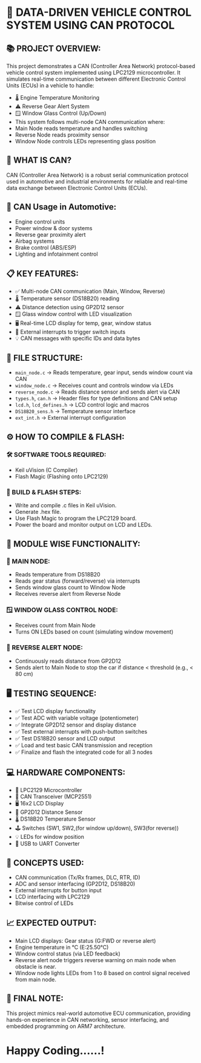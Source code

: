 # 🚗 DATA-DRIVEN VEHICLE CONTROL SYSTEM USING CAN PROTOCOL
## 📚 PROJECT OVERVIEW:
This project demonstrates a CAN (Controller Area Network) protocol-based vehicle control system implemented using LPC2129 microcontroller. It simulates real-time communication between different Electronic Control Units (ECUs) in a vehicle to handle:
- 🌡️ Engine Temperature Monitoring
- ⚠️ Reverse Gear Alert System
- 🪟 Window Glass Control (Up/Down)
- This system follows multi-node CAN communication where:
- Main Node reads temperature and handles switching
- Reverse Node reads proximity sensor
- Window Node controls LEDs representing glass position
## 🧠 WHAT IS CAN?
CAN (Controller Area Network) is a robust serial communication protocol used in automotive and industrial environments for reliable and real-time data exchange between Electronic Control Units (ECUs).
## 🚗 CAN Usage in Automotive:
- Engine control units
- Power window & door systems
- Reverse gear proximity alert
- Airbag systems
- Brake control (ABS/ESP)
- Lighting and infotainment control
## 📋 KEY FEATURES:
- ✅ Multi-node CAN communication (Main, Window, Reverse)
- 🌡️ Temperature sensor (DS18B20) reading
- ⚠️ Distance detection using GP2D12 sensor
- 🪟 Glass window control with LED visualization
- 🖥️ Real-time LCD display for temp, gear, window status
- 📶 External interrupts to trigger switch inputs
- 💡 CAN messages with specific IDs and data bytes
## 📂 FILE STRUCTURE:
- `main_node.c` ->	Reads temperature, gear input, sends window count via CAN
- `window_node.c`	-> Receives count and controls window via LEDs
- `reverse_node.c` ->	Reads distance sensor and sends alert via CAN
- `types.h`, `can.h` -> Header files for type definitions and CAN setup
- `lcd.h`, `lcd_defines.h` ->	LCD control logic and macros
- `DS18B20_sens.h` ->	Temperature sensor interface
- `ext_int.h` ->	External interrupt configuration
## ⚙️ HOW TO COMPILE & FLASH:
###  🛠️ SOFTWARE TOOLS REQUIRED:
- Keil uVision (C Compiler)
- Flash Magic (Flashing onto LPC2129)
### 🚀 BUILD & FLASH STEPS:
- Write and compile .c files in Keil uVision.
- Generate .hex file.
- Use Flash Magic to program the LPC2129 board.
- Power the board and monitor output on LCD and LEDs.
## 🧠 MODULE WISE FUNCTIONALITY:
### 🧩 MAIN NODE:
- Reads temperature from DS18B20
- Reads gear status (forward/reverse) via interrupts
- Sends window glass count to Window Node
- Receives reverse alert from Reverse Node
### 🪟 WINDOW GLASS CONTROL NODE:
- Receives count from Main Node
- Turns ON LEDs based on count (simulating window movement)
### 🔄 REVERSE ALERT NODE:
- Continuously reads distance from GP2D12
- Sends alert to Main Node to stop the car if distance < threshold (e.g., < 80 cm)
## 🖥️ TESTING SEQUENCE:
- ✅ Test LCD display functionality
- ✅ Test ADC with variable voltage (potentiometer)
- ✅ Integrate GP2D12 sensor and display distance
- ✅ Test external interrupts with push-button switches
- ✅ Test DS18B20 sensor and LCD output
- ✅ Load and test basic CAN transmission and reception
- ✅ Finalize and flash the integrated code for all 3 nodes
## 💻 HARDWARE COMPONENTS:
- 🧠 LPC2129 Microcontroller
- 🔌 CAN Transceiver (MCP2551)
- 🖥️ 16x2 LCD Display
- 📏 GP2D12 Distance Sensor
- 🌡️ DS18B20 Temperature Sensor
- 🕹️ Switches (SW1, SW2,(for window up/down), SW3(for reverse))
- 💡 LEDs for window position
- 🔗 USB to UART Converter
## 🧠 CONCEPTS USED:
- CAN communication (Tx/Rx frames, DLC, RTR, ID)
- ADC and sensor interfacing (GP2D12, DS18B20)
- External interrupts for button input
- LCD interfacing with LPC2129
- Bitwise control of LEDs
## 📈 EXPECTED OUTPUT:
- Main LCD displays:  Gear status (G:FWD or reverse alert)
- Engine temperature in °C (E:25.50°C)
-  Window control status (via LED feedback)
- Reverse alert node triggers reverse warning on main node when obstacle is near.
- Window node lights LEDs from 1 to 8 based on control signal received from main node.
## 💬 FINAL NOTE:
This project mimics real-world automotive ECU communication, providing hands-on experience in CAN networking, sensor interfacing, and embedded programming on ARM7 architecture.


# Happy Coding......!
